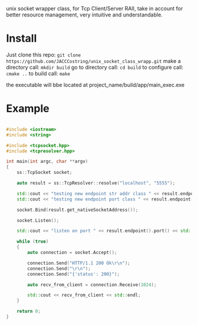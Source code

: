 unix socket wrapper class, for Tcp Client/Server RAII, take in account for better resource management, very intuitive and understandable.

<h1>Install</h1>

Just clone this repo: ```git clone https://github.com/JACCCostring/unix_socket_class_wrapp.git```
make a directory call: ```mkdir build```
go to directory call: ```cd build```
to configure call: ```cmake ..```
to build call: ```make```

the executable will bbe located at project_name/build/app/main_exec.exe

<h1>Example</h1>

```cpp

#include <iostream>
#include <string>

#include <tcpsocket.hpp>
#include <tcpresolver.hpp>

int main(int argc, char **argv)
{
    ss::TcpSocket socket;

    auto result = ss::TcpResolver::resolve("localhost", "5555");

    std::cout << "testing new endpoint str addr class " << result.endpoint().toString() << std::endl;
    std::cout << "testing new endpoint port class " << result.endpoint().port() << std::endl;

    socket.Bind(result.get_nativeSocketAddress());

    socket.Listen();

    std::cout << "listen on port " << result.endpoint().port() << std::endl;

    while (true)
    {
        auto connection = socket.Accept();

        connection.Send("HTTP/1.1 200 Ok\r\n");
        connection.Send("\r\n");
        connection.Send("{'status': 200}");

        auto recv_from_client = connection.Receive(1024);

        std::cout << recv_from_client << std::endl;
    }

    return 0;
}

```